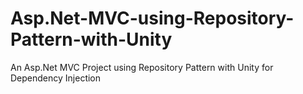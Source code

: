 # Asp.Net-MVC-using-Repository-Pattern-with-Unity
An Asp.Net MVC Project using Repository Pattern with Unity for Dependency Injection
